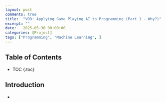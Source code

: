 ```yaml
---
layout: post
comments: true
title:  "VOD: Applying Game Playing AI to Programming (Part 1 - Why?)" # this could be a lot better
excerpt: ""
date:   2025-05-30 00:00:00
categories: [Project]
tags: ["Programming", "Machine Learning", ]
---
```


## Table of Contents

* TOC
{:toc}

## Introduction

- 

<!-- ## References -->